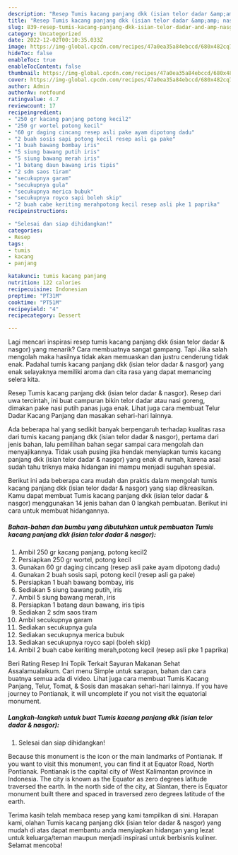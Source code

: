 ```yaml
---
description: "Resep Tumis kacang panjang dkk (isian telor dadar &amp;amp; nasgor) yang Lezat Sekali"
title: "Resep Tumis kacang panjang dkk (isian telor dadar &amp;amp; nasgor) yang Lezat Sekali"
slug: 839-resep-tumis-kacang-panjang-dkk-isian-telor-dadar-and-amp-nasgor-yang-lezat-sekali
category: Uncategorized
date: 2022-12-02T00:10:35.033Z
image: https://img-global.cpcdn.com/recipes/47a0ea35a84ebccd/680x482cq70/tumis-kacang-panjang-dkk-isian-telor-dadar-nasgor-foto-resep-utama.jpg
hideToc: false
enableToc: true
enableTocContent: false
thumbnail: https://img-global.cpcdn.com/recipes/47a0ea35a84ebccd/680x482cq70/tumis-kacang-panjang-dkk-isian-telor-dadar-nasgor-foto-resep-utama.jpg
cover: https://img-global.cpcdn.com/recipes/47a0ea35a84ebccd/680x482cq70/tumis-kacang-panjang-dkk-isian-telor-dadar-nasgor-foto-resep-utama.jpg
author: Admin
authorAv: notfound
ratingvalue: 4.7
reviewcount: 17
recipeingredient:
- "250 gr kacang panjang potong kecil2"
- "250 gr wortel potong kecil"
- "60 gr daging cincang resep asli pake ayam dipotong dadu"
- "2 buah sosis sapi potong kecil resep asli ga pake"
- "1 buah bawang bombay iris"
- "5 siung bawang putih iris"
- "5 siung bawang merah iris"
- "1 batang daun bawang iris tipis"
- "2 sdm saos tiram"
- "secukupnya garam"
- "secukupnya gula"
- "secukupnya merica bubuk"
- "secukupnya royco sapi boleh skip"
- "2 buah cabe keriting merahpotong kecil resep asli pke 1 paprika"
recipeinstructions:

- "Selesai dan siap dihidangkan!"
categories:
- Resep
tags:
- tumis
- kacang
- panjang

katakunci: tumis kacang panjang 
nutrition: 122 calories
recipecuisine: Indonesian
preptime: "PT31M"
cooktime: "PT51M"
recipeyield: "4"
recipecategory: Dessert

---
```



Lagi mencari inspirasi resep tumis kacang panjang dkk (isian telor dadar &amp; nasgor) yang menarik? Cara membuatnya sangat gampang. Tapi Jika salah mengolah maka hasilnya tidak akan memuaskan dan justru cenderung tidak enak. Padahal tumis kacang panjang dkk (isian telor dadar &amp; nasgor) yang enak selayaknya memiliki aroma dan cita rasa yang dapat memancing selera kita.


Resep Tumis kacang panjang dkk (isian telor dadar &amp; nasgor). Resep dari uwa tercintah, ini buat campuran bikin telor dadar atau nasi goreng, dimakan pake nasi putih panas juga enak. Lihat juga cara membuat Telur Dadar Kacang Panjang dan masakan sehari-hari lainnya.

Ada beberapa hal yang sedikit banyak berpengaruh terhadap kualitas rasa dari tumis kacang panjang dkk (isian telor dadar &amp; nasgor), pertama dari jenis bahan, lalu pemilihan bahan segar sampai cara mengolah dan menyajikannya. Tidak usah pusing jika hendak menyiapkan tumis kacang panjang dkk (isian telor dadar &amp; nasgor) yang enak di rumah, karena asal sudah tahu triknya maka hidangan ini mampu menjadi suguhan spesial.


Berikut ini ada beberapa cara mudah dan praktis dalam mengolah tumis kacang panjang dkk (isian telor dadar &amp; nasgor) yang siap dikreasikan. Kamu dapat membuat Tumis kacang panjang dkk (isian telor dadar &amp; nasgor) menggunakan 14 jenis bahan dan 0 langkah pembuatan. Berikut ini cara untuk membuat hidangannya.

<!--inarticleads1-->

##### Bahan-bahan dan bumbu yang dibutuhkan untuk pembuatan Tumis kacang panjang dkk (isian telor dadar &amp; nasgor):

1. Ambil 250 gr kacang panjang, potong kecil2
1. Persiapkan 250 gr wortel, potong kecil
1. Gunakan 60 gr daging cincang (resep asli pake ayam dipotong dadu)
1. Gunakan 2 buah sosis sapi, potong kecil (resep asli ga pake)
1. Persiapkan 1 buah bawang bombay, iris
1. Sediakan 5 siung bawang putih, iris
1. Ambil 5 siung bawang merah, iris
1. Persiapkan 1 batang daun bawang, iris tipis
1. Sediakan 2 sdm saos tiram
1. Ambil secukupnya garam
1. Sediakan secukupnya gula
1. Sediakan secukupnya merica bubuk
1. Sediakan secukupnya royco sapi (boleh skip)
1. Ambil 2 buah cabe keriting merah,potong kecil (resep asli pke 1 paprika)


Beri Rating Resep Ini Topik Terkait Sayuran Makanan Sehat Assalamualaikum. Cari menu Simple untuk sarapan, bahan dan cara buatnya semua ada di video. Lihat juga cara membuat Tumis Kacang Panjang, Telur, Tomat, &amp; Sosis dan masakan sehari-hari lainnya. If you have journey to Pontianak, it will uncomplete if you not visit the equatorial monument. 

<!--inarticleads2-->

##### Langkah-langkah untuk buat Tumis kacang panjang dkk (isian telor dadar &amp; nasgor):


1. Selesai dan siap dihidangkan!

Because this monument is the icon or the main landmarks of Pontianak. If you want to visit this monument, you can find it at Equator Road, North Pontianak. Pontianak is the capital city of West Kalimantan province in Indonesia. The city is known as the Equator as zero degrees latitude traversed the earth. In the north side of the city, at Siantan, there is Equator monument built there and spaced in traversed zero degrees latitude of the earth. 

Terima kasih telah membaca resep yang kami tampilkan di sini. Harapan kami, olahan Tumis kacang panjang dkk (isian telor dadar &amp; nasgor) yang mudah di atas dapat membantu anda menyiapkan hidangan yang lezat untuk keluarga/teman maupun menjadi inspirasi untuk berbisnis kuliner. Selamat mencoba!
